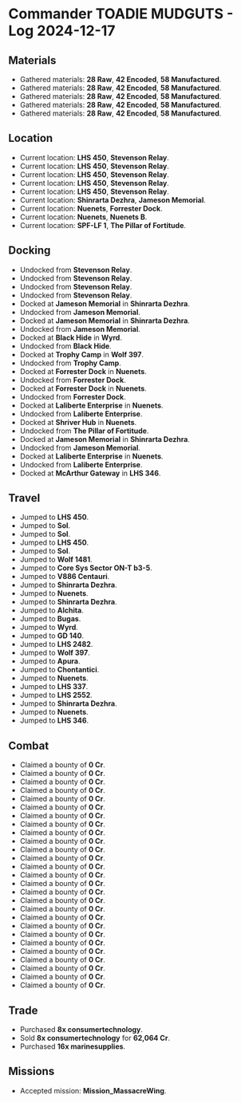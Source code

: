 # Commander TOADIE MUDGUTS - Log 2024-12-17

## Materials
- Gathered materials: **28 Raw**, **42 Encoded**, **58 Manufactured**.
- Gathered materials: **28 Raw**, **42 Encoded**, **58 Manufactured**.
- Gathered materials: **28 Raw**, **42 Encoded**, **58 Manufactured**.
- Gathered materials: **28 Raw**, **42 Encoded**, **58 Manufactured**.
- Gathered materials: **28 Raw**, **42 Encoded**, **58 Manufactured**.

## Location
- Current location: **LHS 450**, **Stevenson Relay**.
- Current location: **LHS 450**, **Stevenson Relay**.
- Current location: **LHS 450**, **Stevenson Relay**.
- Current location: **LHS 450**, **Stevenson Relay**.
- Current location: **LHS 450**, **Stevenson Relay**.
- Current location: **Shinrarta Dezhra**, **Jameson Memorial**.
- Current location: **Nuenets**, **Forrester Dock**.
- Current location: **Nuenets**, **Nuenets B**.
- Current location: **SPF-LF 1**, **The Pillar of Fortitude**.

## Docking
- Undocked from **Stevenson Relay**.
- Undocked from **Stevenson Relay**.
- Undocked from **Stevenson Relay**.
- Undocked from **Stevenson Relay**.
- Docked at **Jameson Memorial** in **Shinrarta Dezhra**.
- Undocked from **Jameson Memorial**.
- Docked at **Jameson Memorial** in **Shinrarta Dezhra**.
- Undocked from **Jameson Memorial**.
- Docked at **Black Hide** in **Wyrd**.
- Undocked from **Black Hide**.
- Docked at **Trophy Camp** in **Wolf 397**.
- Undocked from **Trophy Camp**.
- Docked at **Forrester Dock** in **Nuenets**.
- Undocked from **Forrester Dock**.
- Docked at **Forrester Dock** in **Nuenets**.
- Undocked from **Forrester Dock**.
- Docked at **Laliberte Enterprise** in **Nuenets**.
- Undocked from **Laliberte Enterprise**.
- Docked at **Shriver Hub** in **Nuenets**.
- Undocked from **The Pillar of Fortitude**.
- Docked at **Jameson Memorial** in **Shinrarta Dezhra**.
- Undocked from **Jameson Memorial**.
- Docked at **Laliberte Enterprise** in **Nuenets**.
- Undocked from **Laliberte Enterprise**.
- Docked at **McArthur Gateway** in **LHS 346**.

## Travel
- Jumped to **LHS 450**.
- Jumped to **Sol**.
- Jumped to **Sol**.
- Jumped to **LHS 450**.
- Jumped to **Sol**.
- Jumped to **Wolf 1481**.
- Jumped to **Core Sys Sector ON-T b3-5**.
- Jumped to **V886 Centauri**.
- Jumped to **Shinrarta Dezhra**.
- Jumped to **Nuenets**.
- Jumped to **Shinrarta Dezhra**.
- Jumped to **Alchita**.
- Jumped to **Bugas**.
- Jumped to **Wyrd**.
- Jumped to **GD 140**.
- Jumped to **LHS 2482**.
- Jumped to **Wolf 397**.
- Jumped to **Apura**.
- Jumped to **Chontantici**.
- Jumped to **Nuenets**.
- Jumped to **LHS 337**.
- Jumped to **LHS 2552**.
- Jumped to **Shinrarta Dezhra**.
- Jumped to **Nuenets**.
- Jumped to **LHS 346**.

## Combat
- Claimed a bounty of **0 Cr**.
- Claimed a bounty of **0 Cr**.
- Claimed a bounty of **0 Cr**.
- Claimed a bounty of **0 Cr**.
- Claimed a bounty of **0 Cr**.
- Claimed a bounty of **0 Cr**.
- Claimed a bounty of **0 Cr**.
- Claimed a bounty of **0 Cr**.
- Claimed a bounty of **0 Cr**.
- Claimed a bounty of **0 Cr**.
- Claimed a bounty of **0 Cr**.
- Claimed a bounty of **0 Cr**.
- Claimed a bounty of **0 Cr**.
- Claimed a bounty of **0 Cr**.
- Claimed a bounty of **0 Cr**.
- Claimed a bounty of **0 Cr**.
- Claimed a bounty of **0 Cr**.
- Claimed a bounty of **0 Cr**.
- Claimed a bounty of **0 Cr**.
- Claimed a bounty of **0 Cr**.
- Claimed a bounty of **0 Cr**.
- Claimed a bounty of **0 Cr**.
- Claimed a bounty of **0 Cr**.
- Claimed a bounty of **0 Cr**.
- Claimed a bounty of **0 Cr**.
- Claimed a bounty of **0 Cr**.
- Claimed a bounty of **0 Cr**.

## Trade
- Purchased **8x consumertechnology**.
- Sold **8x consumertechnology** for **62,064 Cr**.
- Purchased **16x marinesupplies**.

## Missions
- Accepted mission: **Mission_MassacreWing**.

